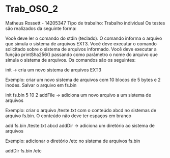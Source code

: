 # Trab_OSO_2
Matheus Rossett - 14205347
Tipo de trabalho: Trabalho individual
Os testes são realizados da seguinte forma:

Você deve ler o comando do stdin (teclado). O comando informa o arquivo que simula o sistema de arquivos EXT3.
Você deve executar o comando solicitado sobre o sistema de arquivos informado.
Você deve executar a função printSha256() passando como parâmetro o nome do arquivo que simula o sistema de arquivos.
Os comandos são os seguintes:

init -> cria um novo sistema de arquivos EXT3

Exemplo: criar um novo sistema de arquivos com 10 blocos de 5 bytes e 2 inodes. Salvar o arquivo em fs.bin

init fs.bin 5 10 2
addFile -> adiciona um novo arquivo a um sistema de arquivos

Exemplo: criar o arquivo /teste.txt com o conteúdo abcd no sistemas de arquivo fs.bin. O conteúdo não deve ter espaços em branco

add fs.bin /teste.txt abcd
addDir -> adiciona um diretório ao sistema de arquivos

Exemplo: adicionar o diretório /etc no sistema de arquivos fs.bin

addDir fs.bin /etc